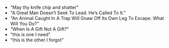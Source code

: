 * "May thy knife chip and shatter"
* "A Great Man Doesn’t Seek To Lead. He’s Called To It."
* "An Animal Caught In A Trap Will Gnaw Off Its Own Leg To Escape. What Will You Do?"
* "When Is A Gift Not A Gift?"
* "this is one I need"
* "this is the other I forgot"